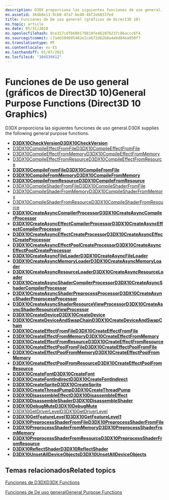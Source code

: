 ```yaml
---
description: D3DX proporciona las siguientes funciones de uso general.
ms.assetid: 36db8e11-9cb0-4fa7-be40-4bf2eb8337ed
title: Funciones de De uso general (gráficos de Direct3D 10)
ms.topic: article
ms.date: 05/31/2018
ms.openlocfilehash: 0ce317cdfb688179819fe46107b237c86accc6f4
ms.sourcegitcommit: c7add10d695482e1ceb72d62b8a4ebd84ea050f7
ms.translationtype: MT
ms.contentlocale: es-ES
ms.lasthandoff: 01/07/2021
ms.locfileid: "104539412"
---
```

# <a name="general-purpose-functions-direct3d-10-graphics"></a><span data-ttu-id="c79c0-103">Funciones de De uso general (gráficos de Direct3D 10)</span><span class="sxs-lookup"><span data-stu-id="c79c0-103">General Purpose Functions (Direct3D 10 Graphics)</span></span>

<span data-ttu-id="c79c0-104">D3DX proporciona las siguientes funciones de uso general.</span><span class="sxs-lookup"><span data-stu-id="c79c0-104">D3DX supplies the following general purpose functions.</span></span>

-   [<span data-ttu-id="c79c0-105">**D3DX10CheckVersion**</span><span class="sxs-lookup"><span data-stu-id="c79c0-105">**D3DX10CheckVersion**</span></span>](d3dx10checkversion.md)
-   [<span data-ttu-id="c79c0-106">D3DX10CompileEffectFromFile</span><span class="sxs-lookup"><span data-stu-id="c79c0-106">D3DX10CompileEffectFromFile</span></span>](d3dx10compileeffectfromfile.md)
-   [<span data-ttu-id="c79c0-107">D3DX10CompileEffectFromMemory</span><span class="sxs-lookup"><span data-stu-id="c79c0-107">D3DX10CompileEffectFromMemory</span></span>](d3dx10compileeffectfrommemory.md)
-   [<span data-ttu-id="c79c0-108">D3DX10CompileEffectFromResource</span><span class="sxs-lookup"><span data-stu-id="c79c0-108">D3DX10CompileEffectFromResource</span></span>](d3dx10compileeffectfromresource.md)
-   [<span data-ttu-id="c79c0-109">**D3DX10CompileFromFile**</span><span class="sxs-lookup"><span data-stu-id="c79c0-109">**D3DX10CompileFromFile**</span></span>](d3dx10compilefromfile.md)
-   [<span data-ttu-id="c79c0-110">**D3DX10CompileFromMemory**</span><span class="sxs-lookup"><span data-stu-id="c79c0-110">**D3DX10CompileFromMemory**</span></span>](d3dx10compilefrommemory.md)
-   [<span data-ttu-id="c79c0-111">**D3DX10CompileFromResource**</span><span class="sxs-lookup"><span data-stu-id="c79c0-111">**D3DX10CompileFromResource**</span></span>](d3dx10compilefromresource.md)
-   [<span data-ttu-id="c79c0-112">D3DX10CompileShaderFromFile</span><span class="sxs-lookup"><span data-stu-id="c79c0-112">D3DX10CompileShaderFromFile</span></span>](d3dx10compileshaderfromfile.md)
-   [<span data-ttu-id="c79c0-113">D3DX10CompileShaderFromMemory</span><span class="sxs-lookup"><span data-stu-id="c79c0-113">D3DX10CompileShaderFromMemory</span></span>](d3dx10compileshaderfrommemory.md)
-   [<span data-ttu-id="c79c0-114">D3DX10CompileShaderFromResource</span><span class="sxs-lookup"><span data-stu-id="c79c0-114">D3DX10CompileShaderFromResource</span></span>](d3dx10compileshaderfromresource.md)
-   [<span data-ttu-id="c79c0-115">**D3DX10CreateAsyncCompilerProcessor**</span><span class="sxs-lookup"><span data-stu-id="c79c0-115">**D3DX10CreateAsyncCompilerProcessor**</span></span>](d3dx10createasynccompilerprocessor.md)
-   [<span data-ttu-id="c79c0-116">**D3DX10CreateAsyncEffectCompilerProcessor**</span><span class="sxs-lookup"><span data-stu-id="c79c0-116">**D3DX10CreateAsyncEffectCompilerProcessor**</span></span>](d3dx10createasynceffectcompilerprocessor.md)
-   [<span data-ttu-id="c79c0-117">**D3DX10CreateAsyncEffectCreateProcessor**</span><span class="sxs-lookup"><span data-stu-id="c79c0-117">**D3DX10CreateAsyncEffectCreateProcessor**</span></span>](d3dx10createasynceffectcreateprocessor.md)
-   [<span data-ttu-id="c79c0-118">**D3DX10CreateAsyncEffectPoolCreateProcessor**</span><span class="sxs-lookup"><span data-stu-id="c79c0-118">**D3DX10CreateAsyncEffectPoolCreateProcessor**</span></span>](d3dx10createasynceffectpoolcreateprocessor.md)
-   [<span data-ttu-id="c79c0-119">**D3DX10CreateAsyncFileLoader**</span><span class="sxs-lookup"><span data-stu-id="c79c0-119">**D3DX10CreateAsyncFileLoader**</span></span>](d3dx10createasyncfileloader.md)
-   [<span data-ttu-id="c79c0-120">**D3DX10CreateAsyncMemoryLoader**</span><span class="sxs-lookup"><span data-stu-id="c79c0-120">**D3DX10CreateAsyncMemoryLoader**</span></span>](d3dx10createasyncmemoryloader.md)
-   [<span data-ttu-id="c79c0-121">**D3DX10CreateAsyncResourceLoader**</span><span class="sxs-lookup"><span data-stu-id="c79c0-121">**D3DX10CreateAsyncResourceLoader**</span></span>](d3dx10createasyncresourceloader.md)
-   [<span data-ttu-id="c79c0-122">**D3DX10CreateAsyncShaderCompilerProcessor**</span><span class="sxs-lookup"><span data-stu-id="c79c0-122">**D3DX10CreateAsyncShaderCompilerProcessor**</span></span>](d3dx10createasyncshadercompilerprocessor.md)
-   [<span data-ttu-id="c79c0-123">**D3DX10CreateAsyncShaderPreprocessProcessor**</span><span class="sxs-lookup"><span data-stu-id="c79c0-123">**D3DX10CreateAsyncShaderPreprocessProcessor**</span></span>](d3dx10createasyncshaderpreprocessprocessor.md)
-   [<span data-ttu-id="c79c0-124">**D3DX10CreateAsyncShaderResourceViewProcessor**</span><span class="sxs-lookup"><span data-stu-id="c79c0-124">**D3DX10CreateAsyncShaderResourceViewProcessor**</span></span>](d3dx10createasyncshaderresourceviewprocessor.md)
-   [<span data-ttu-id="c79c0-125">**D3DX10CreateDevice**</span><span class="sxs-lookup"><span data-stu-id="c79c0-125">**D3DX10CreateDevice**</span></span>](d3dx10createdevice.md)
-   [<span data-ttu-id="c79c0-126">**D3DX10CreateDeviceAndSwapChain**</span><span class="sxs-lookup"><span data-stu-id="c79c0-126">**D3DX10CreateDeviceAndSwapChain**</span></span>](d3dx10createdeviceandswapchain.md)
-   [<span data-ttu-id="c79c0-127">**D3DX10CreateEffectFromFile**</span><span class="sxs-lookup"><span data-stu-id="c79c0-127">**D3DX10CreateEffectFromFile**</span></span>](d3dx10createeffectfromfile.md)
-   [<span data-ttu-id="c79c0-128">**D3DX10CreateEffectFromMemory**</span><span class="sxs-lookup"><span data-stu-id="c79c0-128">**D3DX10CreateEffectFromMemory**</span></span>](d3dx10createeffectfrommemory.md)
-   [<span data-ttu-id="c79c0-129">**D3DX10CreateEffectFromResource**</span><span class="sxs-lookup"><span data-stu-id="c79c0-129">**D3DX10CreateEffectFromResource**</span></span>](d3dx10createeffectfromresource.md)
-   [<span data-ttu-id="c79c0-130">**D3DX10CreateEffectPoolFromFile**</span><span class="sxs-lookup"><span data-stu-id="c79c0-130">**D3DX10CreateEffectPoolFromFile**</span></span>](d3dx10createeffectpoolfromfile.md)
-   [<span data-ttu-id="c79c0-131">**D3DX10CreateEffectPoolFromMemory**</span><span class="sxs-lookup"><span data-stu-id="c79c0-131">**D3DX10CreateEffectPoolFromMemory**</span></span>](d3dx10createeffectpoolfrommemory.md)
-   [<span data-ttu-id="c79c0-132">**D3DX10CreateEffectPoolFromResource**</span><span class="sxs-lookup"><span data-stu-id="c79c0-132">**D3DX10CreateEffectPoolFromResource**</span></span>](d3dx10createeffectpoolfromresource.md)
-   [<span data-ttu-id="c79c0-133">**D3DX10CreateFont**</span><span class="sxs-lookup"><span data-stu-id="c79c0-133">**D3DX10CreateFont**</span></span>](d3dx10createfont.md)
-   [<span data-ttu-id="c79c0-134">**D3DX10CreateFontIndirect**</span><span class="sxs-lookup"><span data-stu-id="c79c0-134">**D3DX10CreateFontIndirect**</span></span>](d3dx10createfontindirect.md)
-   [<span data-ttu-id="c79c0-135">**D3DX10CreateSprite**</span><span class="sxs-lookup"><span data-stu-id="c79c0-135">**D3DX10CreateSprite**</span></span>](d3dx10createsprite.md)
-   [<span data-ttu-id="c79c0-136">**D3DX10CreateThreadPump**</span><span class="sxs-lookup"><span data-stu-id="c79c0-136">**D3DX10CreateThreadPump**</span></span>](d3dx10createthreadpump.md)
-   [<span data-ttu-id="c79c0-137">**D3DX10DisassembleEffect**</span><span class="sxs-lookup"><span data-stu-id="c79c0-137">**D3DX10DisassembleEffect**</span></span>](d3dx10disassembleeffect.md)
-   [<span data-ttu-id="c79c0-138">**D3DX10DisassembleShader**</span><span class="sxs-lookup"><span data-stu-id="c79c0-138">**D3DX10DisassembleShader**</span></span>](d3dx10disassembleshader.md)
-   [<span data-ttu-id="c79c0-139">**D3DX10DebugMute**</span><span class="sxs-lookup"><span data-stu-id="c79c0-139">**D3DX10DebugMute**</span></span>](d3dx10debugmute.md)
-   [<span data-ttu-id="c79c0-140">D3DX10GetDriverLevel</span><span class="sxs-lookup"><span data-stu-id="c79c0-140">D3DX10GetDriverLevel</span></span>](d3dx10getdriverlevel.md)
-   [<span data-ttu-id="c79c0-141">**D3DX10GetFeatureLevel1**</span><span class="sxs-lookup"><span data-stu-id="c79c0-141">**D3DX10GetFeatureLevel1**</span></span>](d3dx10getfeaturelevel1.md)
-   [<span data-ttu-id="c79c0-142">**D3DX10PreprocessShaderFromFile**</span><span class="sxs-lookup"><span data-stu-id="c79c0-142">**D3DX10PreprocessShaderFromFile**</span></span>](d3dx10preprocessshaderfromfile.md)
-   [<span data-ttu-id="c79c0-143">**D3DX10PreprocessShaderFromMemory**</span><span class="sxs-lookup"><span data-stu-id="c79c0-143">**D3DX10PreprocessShaderFromMemory**</span></span>](d3dx10preprocessshaderfrommemory.md)
-   [<span data-ttu-id="c79c0-144">**D3DX10PreprocessShaderFromResource**</span><span class="sxs-lookup"><span data-stu-id="c79c0-144">**D3DX10PreprocessShaderFromResource**</span></span>](d3dx10preprocessshaderfromresource.md)
-   [<span data-ttu-id="c79c0-145">**D3DX10ReflectShader**</span><span class="sxs-lookup"><span data-stu-id="c79c0-145">**D3DX10ReflectShader**</span></span>](d3dx10reflectshader.md)
-   [<span data-ttu-id="c79c0-146">**D3DX10UnsetAllDeviceObjects**</span><span class="sxs-lookup"><span data-stu-id="c79c0-146">**D3DX10UnsetAllDeviceObjects**</span></span>](d3dx10unsetalldeviceobjects.md)

## <a name="related-topics"></a><span data-ttu-id="c79c0-147">Temas relacionados</span><span class="sxs-lookup"><span data-stu-id="c79c0-147">Related topics</span></span>

<dl> <dt>

[<span data-ttu-id="c79c0-148">Funciones de D3DX</span><span class="sxs-lookup"><span data-stu-id="c79c0-148">D3DX Functions</span></span>](d3d10-graphics-reference-d3dx10-functions.md)
</dt> <dt>

[<span data-ttu-id="c79c0-149">Funciones de De uso general</span><span class="sxs-lookup"><span data-stu-id="c79c0-149">General Purpose Functions</span></span>](d3d10-graphics-reference-d3dx10-functions-general-purpose.md)
</dt> </dl>

 

 



